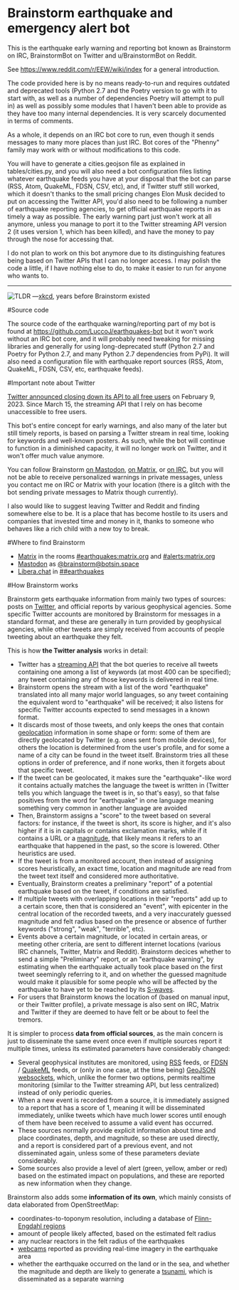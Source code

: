 # Brainstorm earthquake and emergency alert bot

This is the earthquake early warning and reporting bot known as Brainstorm on IRC, BrainstormBot on Twitter and u/BrainstormBot on Reddit.

See https://www.reddit.com/r/EEW/wiki/index for a general introduction.

The code provided here is by no means ready-to-run and requires outdated and deprecated tools (Python 2.7 and the Poetry version to go with it to start with, as well as a number of dependencies Poetry will attempt to pull in) as well as possibly some modules that I haven't been able to provide as they have too many internal dependencies.
It is very scarcely documented in terms of comments.

As a whole, it depends on an IRC bot core to run, even though it sends messages to many more places than just IRC. Bot cores of the "Phenny" family may work with or without modifications to this code.

You will have to generate a cities.geojson file as explained in tables/cities.py, and you will also need a bot configuration files listing whatever earthquake feeds you have at your disposal that the bot can parse (RSS, Atom, QuakeML, FDSN, CSV, etc), and, if Twitter stuff still worked, which it doesn't thanks to the small pricing changes Elon Musk decided to put on accessing the Twitter API, you'd also need to be following a number of earthquake reporting agencies, to get official earthquake reports in as timely a way as possible.
The early warning part just won't work at all anymore, unless you manage to port it to the Twitter streaming API version 2 (it uses version 1, which has been killed), and have the money to pay through the nose for accessing that.

I do not plan to work on this bot anymore due to its distinguishing features being based on Twitter APIs that I can no longer access. I may polish the code a little, if I have nothing else to do, to make it easier to run for anyone who wants to.

---

![TLDR](https://imgs.xkcd.com/comics/seismic_waves.png)  ­—[xkcd](https://xkcd.com/723/), years before Brainstorm existed

#Source code

The source code of the earthquake warning/reporting part of my bot is found at https://github.com/LuccoJ/earthquakes-bot but it won't work without an IRC bot core, and it will probably need tweaking for missing libraries and generally for using long-deprecated stuff (Python 2.7 and Poetry for Python 2.7, and many Python 2.7 dependencies from PyPi). It will also need a configuration file with earthquake report sources (RSS, Atom, QuakeML, FDSN, CSV, etc, earthquake feeds).

#Important note about Twitter

[Twitter announced closing down its API to all free users](https://twitter.com/TwitterDev/status/1621026986784337922) on February 9, 2023. Since March 15, the streaming API that I rely on has become unaccessible to free users.

This bot's entire concept for early warnings, and also many of the later but still timely reports, is based on parsing a Twitter stream in real time, looking for keywords and well-known posters. As such, while the bot will continue to function in a diminished capacity, it will no longer work on Twitter, and it won't offer much value anymore.

You can follow Brainstorm [on Mastodon](https://botsin.space/@brainstorm/109796476782694371), [on Matrix](https://matrix.to/#/#earthquakes:matrix.org), or [on IRC](https://web.libera.chat/##earthquakes), but you will not be able to receive personalized warnings in private messages, unless you contact me on IRC or Matrix with your location (there is a glitch with the bot sending private messages to Matrix though currently).

I also would like to suggest leaving Twitter and Reddit and finding somewhere else to be. It is a place that has become hostile to its users and companies that invested time and money in it, thanks to someone who behaves like a rich child with a new toy to break.

#Where to find Brainstorm

* [Matrix](https://matrix.org) in the rooms [#earthquakes:matrix.org](https://matrix.to/#/#earthquakes:matrix.org) and [#alerts:matrix.org](https://matrix.to/#/#warnings:matrix.org)
* [Mastodon](https://joinmastodon.org/) as [@brainstorm@botsin.space](https://botsin.space/@brainstorm)
* [Libera.chat](https://libera.chat) in [##earthquakes](https://web.libera.chat/##earthquakes)

#How Brainstorm works

Brainstorm gets earthquake information from mainly two types of sources: posts on [Twitter](https://twitter.com/BrainstormBot), and official reports by various geophysical agencies. Some specific Twitter accounts are monitored by Brainstorm for messages in a standard format, and these are generally in turn provided by geophysical agencies, while other tweets are simply received from accounts of people tweeting about an earthquake they felt.

This is how **the Twitter analysis** works in detail:

* Twitter has a [streaming API](https://dev.twitter.com/streaming/public) that the bot queries to receive all tweets containing one among a list of keywords (at most 400 can be specified); any tweet containing any of those keywords is delivered in real time.
* Brainstorm opens the stream with a list of the word "earthquake" translated into all many major world languages, so any tweet containing the equivalent word to "earthquake" will be received; it also listens for specific Twitter accounts expected to send messages in a known format.
* It discards most of those tweets, and only keeps the ones that contain [geolocation](https://en.wikipedia.org/wiki/Geolocation) information in some shape or form: some of them are directly geolocated by Twitter (e.g. ones sent from mobile devices), for others the location is determined from the user's profile, and for some a name of a city can be found in the tweet itself. Brainstorm tries all these options in order of preference, and if none works, then it forgets about that specific tweet.
* If the tweet can be geolocated, it makes sure the "earthquake"-like word it contains actually matches the language the tweet is written in (Twitter tells you which language the tweet is in, so that's easy), so that false positives from the word for "earthquake" in one language meaning something very common in another language are avoided
* Then, Brainstorm assigns a "score" to the tweet based on several factors: for instance, if the tweet is short, its score is higher, and it's also higher if it is in capitals or contains exclamation marks, while if it contains a URL or a [magnitude](https://en.wikipedia.org/wiki/Richter_magnitude_scale), that likely means it refers to an earthquake that happened in the past, so the score is lowered. Other heuristics are used.
* If the tweet is from a monitored account, then instead of assigning scores heuristically, an exact time, location and magnitude are read from the tweet text itself and considered more authoritative.
* Eventually, Brainstorm creates a preliminary "report" of a potential earthquake based on the tweet, if conditions are satisfied.
* If multiple tweets with overlapping locations in their "reports" add up to a certain score, then that is considered an "event", with epicenter in the central location of the recorded tweets, and a very inaccurately guessed magnitude and felt radius based on the presence or absence of further keywords ("strong", "weak", "terrible", etc).
* Events above a certain magnitude, or located in certain areas, or meeting other criteria, are sent to different internet locations (various IRC channels, Twitter, Matrix and Reddit). Brainstorm decices whether to send a simple "Preliminary" report, or an "earthquake warning", by estimating when the earthquake actually took place based on the first tweet seemingly referring to it, and on whether the guessed magnitude would make it plausible for some people who will be affected by the earthquake to have yet to be reached by its [S-waves](https://en.wikipedia.org/wiki/S-wave).
* For users that Brainstorm knows the location of (based on manual input, or their Twitter profile), a private message is also sent on IRC, Matrix and Twitter if they are deemed to have felt or be about to feel the tremors.

It is simpler to process **data from official sources**, as the main concern is just to disseminate the same event once even if multiple sources report it multiple times, unless its estimated parameters have considerably changed:

* Several geophysical institutes are monitored, using [RSS](https://en.wikipedia.org/wiki/RSS) feeds, or [FDSN](https://en.wikipedia.org/wiki/International_Federation_of_Digital_Seismograph_Networks) / [QuakeML](https://en.wikipedia.org/wiki/QuakeML) feeds, or (only in one case, at the time being) [GeoJSON](https://en.wikipedia.org/wiki/GeoJSON) [websockets](https://en.wikipedia.org/wiki/WebSocket), which, unlike the former two options, permits realtime monitoring (similar to the Twitter streaming API, but less centralized) instead of only periodic queries.
* When a new event is recorded from a source, it is immediately assigned to a report that has a score of 1, meaning it will be disseminated immediately, unlike tweets which have much lower scores until enough of them have been received to assume a valid event has occurred.
* These sources normally provide explicit information about time and place coordinates, depth, and magnitude, so these are used directly, and a report is considered part of a previous event, and not disseminated again, unless some of these parameters deviate considerably.
* Some sources also provide a level of alert (green, yellow, amber or red) based on the estimated impact on populations, and these are reported as new information when they change.

Brainstorm also adds some **information of its own**, which mainly consists of data elaborated from OpenStreetMap:

* coordinates-to-toponym resolution, including a database of [Flinn-Engdahl regions](https://en.wikipedia.org/wiki/Flinn%E2%80%93Engdahl_regions)
* amount of people likely affected, based on the estimated felt radius
* any nuclear reactors in the felt radius of the earthquakes
* [webcams](http://www.webcams.travel/) reported as providing real-time imagery in the earthquake area
* whether the earthquake occurred on the land or in the sea, and whether the magnitude and depth are likely to generate a [tsunami](https://en.wikipedia.org/wiki/Tsunami), which is disseminated as a separate warning
